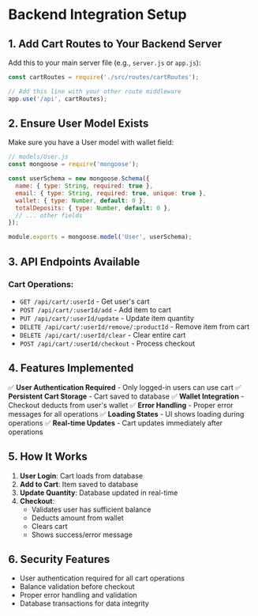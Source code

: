 # Backend Integration Setup

## 1. Add Cart Routes to Your Backend Server

Add this to your main server file (e.g., `server.js` or `app.js`):

```javascript
const cartRoutes = require('./src/routes/cartRoutes');

// Add this line with your other route middleware
app.use('/api', cartRoutes);
```

## 2. Ensure User Model Exists

Make sure you have a User model with wallet field:

```javascript
// models/User.js
const mongoose = require('mongoose');

const userSchema = new mongoose.Schema({
  name: { type: String, required: true },
  email: { type: String, required: true, unique: true },
  wallet: { type: Number, default: 0 },
  totalDeposits: { type: Number, default: 0 },
  // ... other fields
});

module.exports = mongoose.model('User', userSchema);
```

## 3. API Endpoints Available

### Cart Operations:
- `GET /api/cart/:userId` - Get user's cart
- `POST /api/cart/:userId/add` - Add item to cart
- `PUT /api/cart/:userId/update` - Update item quantity
- `DELETE /api/cart/:userId/remove/:productId` - Remove item from cart
- `DELETE /api/cart/:userId/clear` - Clear entire cart
- `POST /api/cart/:userId/checkout` - Process checkout

## 4. Features Implemented

✅ **User Authentication Required** - Only logged-in users can use cart
✅ **Persistent Cart Storage** - Cart saved to database
✅ **Wallet Integration** - Checkout deducts from user's wallet
✅ **Error Handling** - Proper error messages for all operations
✅ **Loading States** - UI shows loading during operations
✅ **Real-time Updates** - Cart updates immediately after operations

## 5. How It Works

1. **User Login**: Cart loads from database
2. **Add to Cart**: Item saved to database
3. **Update Quantity**: Database updated in real-time
4. **Checkout**: 
   - Validates user has sufficient balance
   - Deducts amount from wallet
   - Clears cart
   - Shows success/error message

## 6. Security Features

- User authentication required for all cart operations
- Balance validation before checkout
- Proper error handling and validation
- Database transactions for data integrity 